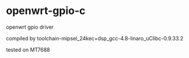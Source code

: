 # openwrt-gpio-c
openwrt gpio driver

compiled by toolchain-mipsel_24kec+dsp_gcc-4.8-linaro_uClibc-0.9.33.2

tested on MT7688
